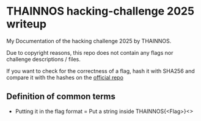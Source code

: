 # THAINNOS hacking-challenge 2025 writeup
My Documentation of the hacking challenge 2025 by THAINNOS.

Due to copyright reasons, this repo does not contain any flags nor challenge descriptions / files.

If you want to check for the correctness of a flag, hash it with SHA256 and compare it with the hashes on the [official repo](https://github.com/thainnos/hacking-challenge)

## Definition of common terms

- Putting it in the flag format = Put a string inside THAINNOS{\<Flag>}<>